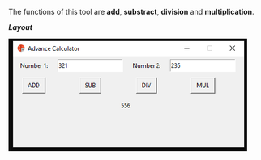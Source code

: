 The functions of this tool are **add**, **substract**, **division** and **multiplication**.

***Layout***

![enter image description here](layout.png)